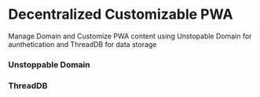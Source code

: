 # Decentralized Customizable PWA

Manage Domain and Customize PWA content using Unstopable Domain for aunthetication and ThreadDB for data storage
### Unstoppable Domain
### ThreadDB
